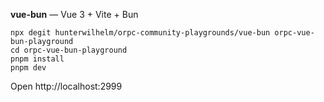 **vue-bun** — Vue 3 + Vite + Bun
```
npx degit hunterwilhelm/orpc-community-playgrounds/vue-bun orpc-vue-bun-playground
cd orpc-vue-bun-playground
pnpm install
pnpm dev
```
Open http://localhost:2999
